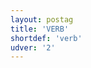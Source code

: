 ```yaml
---
layout: postag
title: 'VERB'
shortdef: 'verb'
udver: '2'
---
```

<!-- Interlanguage links updated St lis 3 20:58:15 CET 2021 -->

